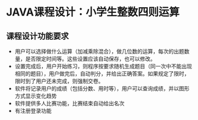 # JAVA课程设计：小学生整数四则运算
## 课程设计功能要求
- 用户可以选择做什么运算（加减乘除混合），做几位数的运算，每次的出题数量，是否限定时间等。这些设置应该自动保存，也可以修改。
- 设置完成后，用户开始练习，则程序按要求随机生成题目（同一次中不能出现相同的题目），用户做完后，自动判分，并给出正确答案。如果规定了限时，限时到了用户还未完成，则强制交卷。
- 软件将记录用户的成绩（包括分数、用时等），用户可以查询成绩，并以图形方式显示变化趋势
- 软件提供多人比赛功能，比赛结束自动给出名次
- 有注册登录功能